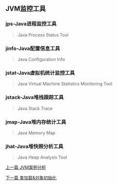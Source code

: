 ## JVM监控工具

### jps-Java进程监控工具

> Java Process Status Tool

### jinfo-Java配置信息工具

> Java Configuration Info

### jstat-Java虚拟机统计监控工具

> Java Virtual Machine Statistics Monitoring Tool

### jstack-Java堆栈跟踪工具

> Java Stack Trace

### jmap-Java堆内存统计工具

> Java Memory Map

### jhat-Java堆快照分析工具

> Java Heap Analysis Tool


[上一篇 JVM案例分析](6-JVM/JVM案例分析.md)

[下一篇 类加载&对象初始化](6-JVM/类加载&对象初始化.md)
